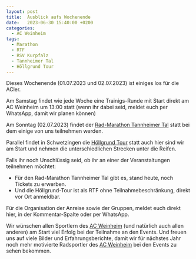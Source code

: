 ```yaml
---
layout: post
title:  Ausblick aufs Wochenende
date:   2023-06-30 15:40:00 +0200
categories:
  - AC Weinheim 
tags:
  - Marathon
  - RTF
  - RSV Kurpfalz
  - Tannheimer Tal
  - Höllgrund Tour
---
```

Dieses Wochenende (01.07.2023 und 02.07.2023) ist einiges los für die ACler.

Am Samstag findet wie jede Woche eine Trainigs-Runde mit Start direkt am AC Weinheim um 13:00 statt (wenn ihr dabei seid, meldet euch per WhatsApp, damit wir planen können)

Am Sonntag (02.07.2023) findet der [Rad-Marathon Tannheimer Tal](https://www.rad-marathon.at) statt bei dem einige von uns teilnehmen werden.

Parallel findet in Schwetzingen die [Höllgrund Tour](https://rsvkurpfalz.de/rtf/) statt auch hier sind wir am Start und nehmen die unterschiedlichen Strecken unter die Reifen.

Falls ihr noch Unschlüssig seid, ob ihr an einer der Veranstaltungen teilnehmen möchtet:
- Für den Rad-Marathon Tannheimer Tal gibt es, stand heute, noch Tickets zu erwerben.
- Und die Höllgrund-Tour ist als RTF ohne Teilnahmebeschränkung, direkt vor Ort anmeldbar.

Für die Organisation der Anreise sowie der Gruppen, meldet euch direkt hier, in der Kommentar-Spalte oder per WhatsApp.

Wir wünschen allen Sportlern des [AC Weinheim](https://ac-weinheim.de/portfolio-item/radsport/) (und natürlich auch allen anderen) am Start viel Erfolg bei der Teilnahme an den Events. Und freuen uns auf viele Bilder und Erfahrungsberichte, damit wir für nächstes Jahr noch mehr motivierte Radsportler des [AC Weinheim](https://ac-weinheim.de/portfolio-item/radsport/) bei den Events zu sehen bekommen. 